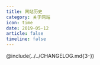 ```yaml
---
title: 网站历史 
category: 关于网站
icon: time
date: 2019-05-12
article: false
timeline: false
---
```


<!-- more -->

@include(../../CHANGELOG.md{3-})

